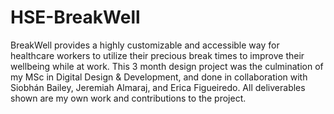 # HSE-BreakWell
BreakWell provides a highly customizable and accessible way for healthcare workers to utilize their precious break times to improve their wellbeing while at work. This 3 month design project was the culmination of my MSc in Digital Design &amp; Development, and done in collaboration with Siobhán Bailey, Jeremiah Almaraj, and Erica Figueiredo. All deliverables shown are my own work and contributions to the project.
